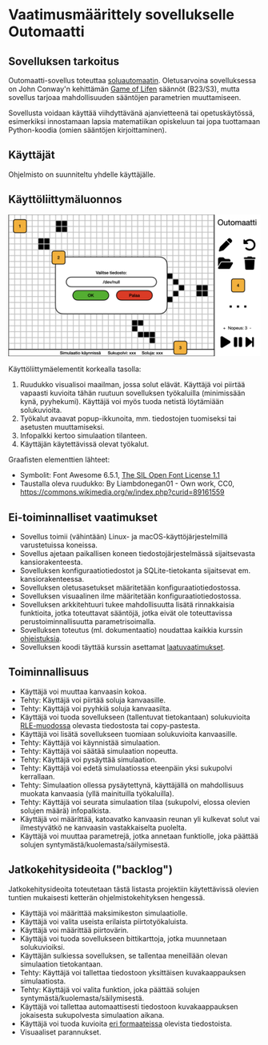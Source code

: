 # Vaatimusmäärittely sovellukselle Outomaatti

## Sovelluksen tarkoitus

Outomaatti-sovellus toteuttaa [soluautomaatin](https://fi.wikipedia.org/wiki/Soluautomaatti). Oletusarvoina sovelluksessa on John Conway'n kehittämän [Game of Lifen](https://fi.wikipedia.org/wiki/Game_of_Life) säännöt (B23/S3), mutta sovellus tarjoaa mahdollisuuden sääntöjen parametrien muuttamiseen.

Sovellusta voidaan käyttää viihdyttävänä ajanvietteenä tai opetuskäytössä, esimerkiksi innostamaan lapsia matematiikan opiskeluun tai jopa tuottamaan Python-koodia (omien sääntöjen kirjoittaminen).

## Käyttäjät

Ohjelmisto on suunniteltu yhdelle käyttäjälle.

## Käyttöliittymäluonnos

![](kuvat/Outomaatti_GUI.001.png)

Käyttöliittymäelementit korkealla tasolla:

1. Ruudukko visualisoi maailman, jossa solut elävät. Käyttäjä voi piirtää vapaasti kuvioita tähän ruutuun sovelluksen työkaluilla (minimissään kynä, pyyhekumi). Käyttäjä voi myös tuoda netistä löytämiään solukuvioita.
2. Työkalut avaavat popup-ikkunoita, mm. tiedostojen tuomiseksi tai asetusten muuttamiseksi.
3. Infopalkki kertoo simulaation tilanteen.
4. Käyttäjän käytettävissä olevat työkalut.

Graafisten elementtien lähteet:
- Symbolit: Font Awesome 6.5.1, [The SIL Open Font License 1.1](https://openfontlicense.org/)
- Taustalla oleva ruudukko: By Liambdonegan01 - Own work, CC0, https://commons.wikimedia.org/w/index.php?curid=89161559

## Ei-toiminnalliset vaatimukset

- Sovellus toimii (vähintään) Linux- ja macOS-käyttöjärjestelmillä varustetuissa koneissa.
- Sovellus ajetaan paikallisen koneen tiedostojärjestelmässä sijaitsevasta kansiorakenteesta.
- Sovelluksen konfiguraatiotiedostot ja SQLite-tietokanta sijaitsevat em. kansiorakenteessa.
- Sovelluksen oletusasetukset määritetään konfiguraatiotiedostossa.
- Sovelluksen visuaalinen ilme määritetään konfiguraatiotiedostossa.
- Sovelluksen arkkitehtuuri tukee mahdollisuutta lisätä rinnakkaisia funktioita, jotka toteuttavat sääntöjä, jotka eivät ole toteuttavissa perustoiminnallisuutta parametrisoimalla.
- Sovelluksen toteutus (ml. dokumentaatio) noudattaa kaikkia kurssin [ohjeistuksia](https://ohjelmistotekniikka-hy.github.io/python/toteutus).
- Sovelluksen koodi täyttää kurssin asettamat [laatuvaatimukset](https://ohjelmistotekniikka-hy.github.io/python/koodin-laatuvaatimukset).

## Toiminnallisuus

- Käyttäjä voi muuttaa kanvaasin kokoa.
- Tehty: Käyttäjä voi piirtää soluja kanvaasille.
- Tehty: Käyttäjä voi pyyhkiä soluja kanvaasilta.
- Käyttäjä voi tuoda sovellukseen (tallentuvat tietokantaan) solukuvioita [RLE-muodossa](https://conwaylife.com/wiki/Run_Length_Encoded) olevasta tiedostosta tai copy-pastesta.
- Käyttäjä voi lisätä sovellukseen tuomiaan solukuvioita kanvaasille.
- Tehty: Käyttäjä voi käynnistää simulaation.
- Tehty: Käyttäjä voi säätää simulaation nopeutta.
- Tehty: Käyttäjä voi pysäyttää simulaation.
- Tehty: Käyttäjä voi edetä simulaatiossa eteenpäin yksi sukupolvi kerrallaan.
- Tehty: Simulaation ollessa pysäytettynä, käyttäjällä on mahdollisuus muokata kanvaasia (yllä mainituilla työkaluilla).
- Tehty: Käyttäjä voi seurata simulaation tilaa (sukupolvi, elossa olevien solujen määrä) infopalkista.
- Käyttäjä voi määrittää, katoavatko kanvaasin reunan yli kulkevat solut vai ilmestyvätkö ne kanvaasin vastakkaiselta puolelta.
- Käyttäjä voi muuttaa parametrejä, jotka annetaan funktiolle, joka päättää solujen syntymästä/kuolemasta/säilymisestä.

## Jatkokehitysideoita ("backlog")

Jatkokehitysideoita toteutetaan tästä listasta projektiin käytettävissä olevien tuntien mukaisesti ketterän ohjelmistokehityksen hengessä.

- Käyttäjä voi määrittää maksimikeston simulaatiolle.
- Käyttäjä voi valita useista erilaista piirtotyökaluista.
- Käyttäjä voi määrittää piirtovärin.
- Käyttäjä voi tuoda sovellukseen bittikarttoja, jotka muunnetaan solukuvioiksi.
- Käyttäjän sulkiessa sovelluksen, se tallentaa meneillään olevan simulaation tietokantaan.
- Tehty: Käyttäjä voi tallettaa tiedostoon yksittäisen kuvakaappauksen simulaatiosta.
- Tehty: Käyttäjä voi valita funktion, joka päättää solujen syntymästä/kuolemasta/säilymisestä.
- Käyttäjä voi tallettaa automaattisesti tiedostoon kuvakaappauksen jokaisesta sukupolvesta simulaation aikana.
- Käyttäjä voi tuoda kuvioita [eri formaateissa](https://conwaylife.com/wiki/File_formats) olevista tiedostoista.
- Visuaaliset parannukset.
